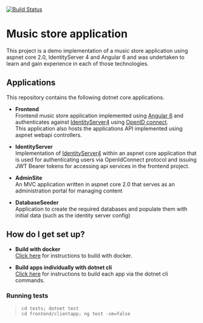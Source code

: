 
[![Build Status](https://travis-ci.org/donalfenwick/dotnetcore-musicstore-demo.svg?branch=master)](https://travis-ci.org/donalfenwick/dotnetcore-musicstore-demo)

# Music store application

This project is a demo implementation of a music store application using aspnet core 2.0, IdentityServer 4 and Angular 6 and was undertaken to learn and gain experience in each of those technologies.

## Applications
This repository contains the following dotnet core applications.

- **Frontend**   
Frontend music store application implemented using [Angular 6](https://angular.io) and authenticates against [IdentityServer4](http://docs.identityserver.io/en/release/) using [OpenID connect](http://openid.net/connect/).  
This application also hosts the applications API implemented using aspnet webapi controllers.
  
- **IdentityServer**   
Implementation of [IdentityServer4](http://docs.identityserver.io/en/release/) within an aspnet core application that is used for authenticating users via OpenIdConnect protocol and issuing JWT Bearer tokens for accessing api services in the frontend project.
  
- **AdminSite**  
An MVC application written in aspnet core 2.0 that serves as an administration portal for managing content

- **DatabaseSeeder**  
Application to create the required databases and populate them with initial data (such as the identity server config)

## How do I get set up?

- **Build with docker**  
[Click here](docs/docker-build.md) for instructions to build with docker.  
  
- **Build apps individually with dotnet cli**  
[Click here](docs/local-build.md) for instructions to build each app via the dotnet cli commands.  
  
    
### Running tests

> `cd tests; dotnet test`  
> `cd frontend/clientapp; ng test -sm=false`  
